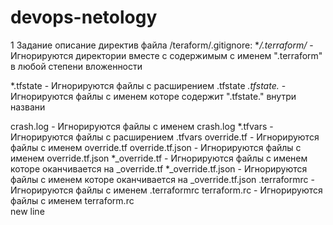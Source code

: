 # devops-netology
1
Задание описание директив файла /teraform/.gitignore:
**/.terraform/* 	- Игнорируются директории вместе с содержимым с именем ".terraform" в любой степени вложенности  

*.tfstate		- Игнорируются файлы с расширением .tfstate
*.tfstate.*		- Игнорируются файлы с именем которе содержит ".tfstate." внутри названи

crash.log		- Игнорируются файлы с именем crash.log
*.tfvars		- Игнорируются файлы с расширением  .tfvars
override.tf		- Игнорируются файлы с именем override.tf
override.tf.json	- Игнорируются файлы с именем override.tf.json 
*_override.tf		- Игнорируются файлы с именем которе оканчивается на _override.tf 
*_override.tf.json	- Игнорируются файлы с именем которе оканчивается на _override.tf.json
.terraformrc		- Игнорируются файлы с именем .terraformrc
terraform.rc		- Игнорируются файлы с именем terraform.rc	
new line
